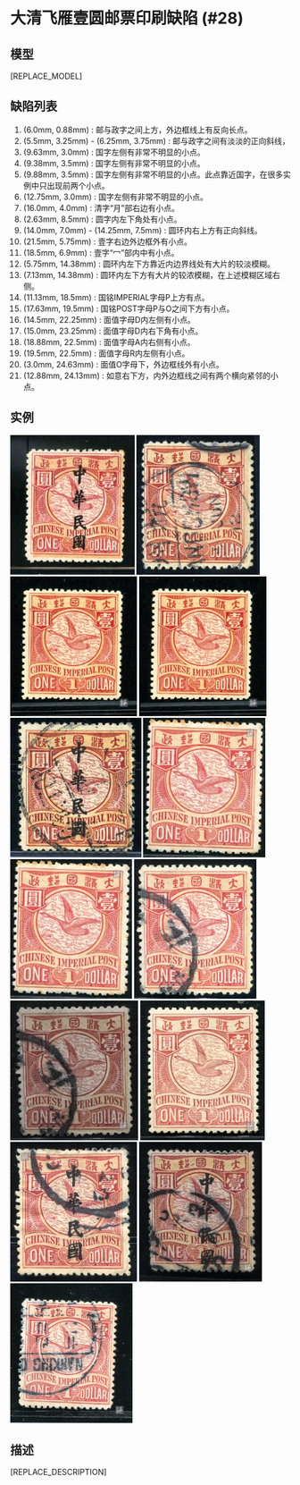 # 大清飞雁壹圆邮票印刷缺陷 (#28)

## 模型
[REPLACE_MODEL]

## 缺陷列表
1. (6.0mm, 0.88mm) :  邮与政字之间上方，外边框线上有反向长点。
1. (5.5mm, 3.25mm) - (6.25mm, 3.75mm) :  邮与政字之间有淡淡的正向斜线，
1. (9.63mm, 3.0mm) :  国字左侧有非常不明显的小点。
1. (9.38mm, 3.5mm) :  国字左侧有非常不明显的小点。
1. (9.88mm, 3.5mm) :  国字左侧有非常不明显的小点。此点靠近国字，在很多实例中只出现前两个小点。
1. (12.75mm, 3.0mm) :  国字左侧有非常不明显的小点。
1. (16.0mm, 4.0mm) :  清字“月”部右边有小点。
1. (2.63mm, 8.5mm) :  圆字内左下角处有小点。
1. (14.0mm, 7.0mm) - (14.25mm, 7.5mm) :  圆环内右上方有正向斜线。
1. (21.5mm, 5.75mm) :  壹字右边外边框外有小点。
1. (18.5mm, 6.9mm) :  壹字“冖”部内中有小点。
1. (5.75mm, 14.38mm) :  圆环内左下方靠近内边界线处有大片的较淡模糊。
1. (7.13mm, 14.38mm) :  圆环内左下方有大片的较浓模糊，在上述模糊区域右侧。
1. (11.13mm, 18.5mm) :  国铭IMPERIAL字母P上方有点。
1. (17.63mm, 19.5mm) :  国铭POST字母P与O之间下方有小点。
1. (14.5mm, 22.25mm) :  面值字母D内左侧有小点。
1. (15.0mm, 23.25mm) :  面值字母D内右下角有小点。
1. (18.88mm, 22.5mm) :  面值字母A内右侧有小点。
1. (19.5mm, 22.5mm) :  面值字母R内左侧有小点。
1. (3.0mm, 24.63mm) :  面值O字母下，外边框线外有小点。
1. (12.88mm, 24.13mm) :  如意右下方，内外边框线之间有两个横向紧邻的小点。


## 实例
<img src="2008-09-29_00008624011A.jpg" height=250/> <img src="2008-11-15_00023659003A.jpg" height=250/> <img src="2010-03-16_00031640066A.jpg" height=250/> <img src="2010_w10_31640066A.jpg" height=250/> <img src="2011-01-12_00039633012A.jpg" height=250/> <img src="2011-09-29_00048789030A.jpg" height=250/> <img src="2011_w36_48789030A.jpg" height=250/> <img src="2012-08-04_00067470009A.jpg" height=250/> <img src="2013-05-28_00106636001A.jpg" height=250/> <img src="2013-06-16_00113436092A.jpg" height=250/> <img src="2013-12-17_00130562052A.jpg" height=250/> <img src="2014-01-22_00133887085A.jpg" height=250/> <img src="2014_w12_138496002A.jpg" height=250/> 


## 描述
[REPLACE_DESCRIPTION]
